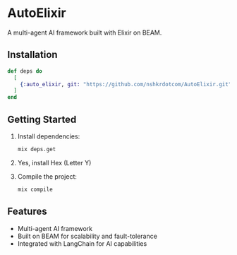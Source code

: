 # AutoElixir

A multi-agent AI framework built with Elixir on BEAM.

## Installation

```elixir
def deps do
  [
    {:auto_elixir, git: "https://github.com/nshkrdotcom/AutoElixir.git"}
  ]
end
```

## Getting Started

1. Install dependencies:
   ```bash
   mix deps.get
   ```

2. Yes, install Hex (Letter Y)

3. Compile the project:
   ```bash
   mix compile
   ```

## Features

- Multi-agent AI framework
- Built on BEAM for scalability and fault-tolerance
- Integrated with LangChain for AI capabilities
